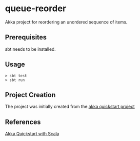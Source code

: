# queue-reorder

Akka project for reordering an unordered sequence of items.

## Prerequisites
sbt needs to be installed.

## Usage
```
> sbt test
> sbt run
```

## Project Creation
The project was initially created from the [ akka quickstart project ]( https://developer.lightbend.com/start/?group=akka&project=akka-quickstart-scala )

## References
[ Akka Quickstart with Scala ]( https://developer.lightbend.com/guides/akka-quickstart-scala )

